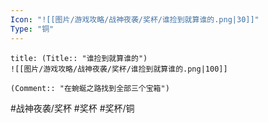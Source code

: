 ```yaml
---
Icon: "![[图片/游戏攻略/战神夜袭/奖杯/谁捡到就算谁的.png|30]]"
Type: "铜"
---
```

```ad-common-bronze-trophy
title: (Title:: "谁捡到就算谁的")
![[图片/游戏攻略/战神夜袭/奖杯/谁捡到就算谁的.png|100]]

(Comment:: "在蜿蜒之路找到全部三个宝箱")
```

#战神夜袭/奖杯 #奖杯 #奖杯/铜
